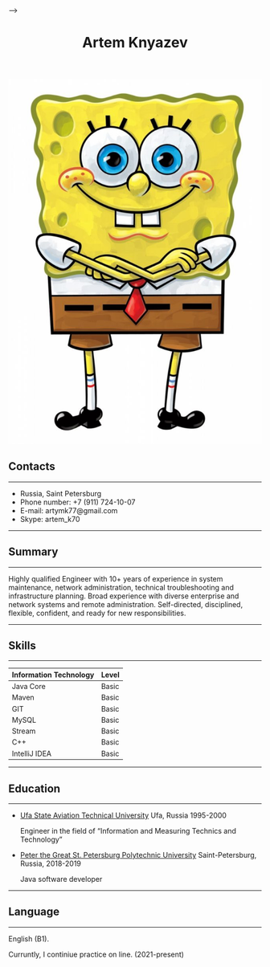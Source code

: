 <!DOCTYPE html>
<html lang="en">

<head>
  <meta charset="UTF-8" />
  <meta name="viewport" content="width=device-width, initial-scale=1.0" />
  <meta http-equiv="X-UA-Compatible" content="ie=edge" />
  <!--<title>My CV</title>-->
  <link rel="stylesheet" href="normalize.css" />-->
  <link rel="stylesheet" href="main.css" />
</head>

<body>
  <main>
    <header>
      <h1>Artem Knyazev</h1>
    </header>
    <div class="container">
      <div class="grid">
        <div class="photo">
          <img src="Gubka_bob-640x923.jpg"
            alt="Image not supported">
        </div>
         <div class="contacts">
          <h2>Contacts</h2>
          <hr>
          <ul>
            <li>Russia, Saint Petersburg</li>
            <li>Phone number: +7 (911) 724-10-07</li>
            <li>E-mail: artymk77@gmail.com</li>
            <li>Skype: artem_k70</li>   
            <!--<li>
              Linkedin:
              <a
                href="https://www.mylinkedin.com/">https://www.mylinkedin.com/</a>
            </li>         -->
          </ul>
        </div>
        <div class="summary">
          <hr>
          <h2>Summary</h2>
        </div>
        <div class="summary-info">
          <hr>
          <p>
            Highly qualified Engineer with 10+ years of experience in system 
            maintenance, network administration, technical troubleshooting
            and infrastructure planning. Broad experience with diverse enterprise
            and network systems and remote administration. Self-directed,
            disciplined, flexible, confident, and ready for new responsibilities.
          </p>
        </div>
        <div class="skills">
          <hr>
          <h2>Skills</h2>
        </div>
        <div class="skills-info">
          <hr>
          <div class="skills-table">
            <table>
              <thead>
                <tr>
                  <th class="dark">Information Technology</th>
                  <th class="dark">Level</th>
                </tr>
              </thead>
              <tbody>
                <tr>
                  <td>Java Core</td>
                  <td>Basic</td>
                </tr>
                <tr>
                  <td class="dark">Maven</td>
                  <td class="dark">Basic</td>
                </tr>
                <tr>
                  <td>GIT</td>
                  <td>Basic</td>
                </tr>
                <tr>
                  <td class="dark">MySQL</td>
                  <td class="dark">Basic</td>
                </tr>
                <tr>
                  <td>Stream</td>
                  <td>Basic</td>
                </tr>
                <tr>
                  <td class="dark">C++</td>
                  <td class="dark">Basic</td>
                </tr>
                <tr>
                  <td>IntelliJ IDEA</td>
                  <td>Basic</td>
                </tr>
              </tbody>
            </table>
          </div>
        </div>
        <div class="education">
          <hr>
          <h2>Education</h2>
        </div>
        <div class="education-info">
          <hr>
          <ul>
            <li>
              <p>
                <a href="https://ugatu.su/">Ufa State Aviation Technical University</a>      Ufa, Russia 1995-2000
                <p>Engineer in the field of “Information and Measuring Technics and Technology”    </p>                                 
              </p>
            </li>            
            <li>            
            <p>
                <a href="https://english.spbstu.ru/">Peter the Great St. Petersburg Polytechnic University</a> Saint-Petersburg, Russia, 2018-2019
                <p>Java software developer</p>               
            </p>
            </li>
          </ul>
        </div>
        <div class="english">
          <hr>
          <h2>Language</h2>
        </div>
        <div class="english-info">
          <hr>
          <p>
            English (B1). 
          </p>
          <p>Curruntly, I continiue practice on line. (2021-present)</p>
        </div>
      </div>
    </div>
  </main>
</body>

</html>